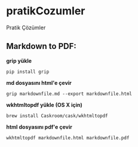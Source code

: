 # pratikCozumler
Pratik Çözümler

Markdown to PDF:
----------------

**grip yükle**

`pip install grip`

**md dosyasını html'e çevir**

`grip markdownfile.md --export markdownfile.html`

**wkhtmltopdf yükle (OS X için)**

`brew install Caskroom/cask/wkhtmltopdf`

**html dosyasını pdf'e çevir**

`wkhtmltopdf markdownfile.html markdownfile.pdf`
